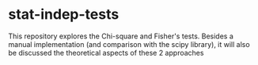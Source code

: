 # stat-indep-tests
This repository explores the Chi-square and Fisher's tests. Besides a manual implementation (and comparison with the scipy library), it will also be discussed the theoretical aspects of these 2 approaches
